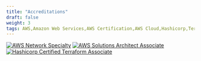 ```yaml
---
title: "Accreditations"
draft: false
weight: 3
tags: AWS,Amazon Web Services,AWS Certification,AWS Cloud,Hashicorp,Terraform,IAC,Devops
---
```


[![AWS Network Specialty](https://images.credly.com/size/200x200/images/4d08274f-64c1-495e-986b-3143f51b1371/image.png)](https://www.credly.com/badges/74b96bf7-98bd-40d6-aff5-89d9dec04e1e/public_url) [![AWS Solutions Architect Associate](https://images.credly.com/size/200x200/images/0e284c3f-5164-4b21-8660-0d84737941bc/image.png)](https://www.credly.com/badges/8b3be25b-03fb-412a-8384-e8c165926af3/public_url) [![Hashicorp Certified Terraform Associate](https://images.credly.com/size/200x200/images/99289602-861e-4929-8277-773e63a2fa6f/image.png)](https://www.credly.com/badges/e7459170-c173-4484-b258-44b0e9c7755c/public_url)
